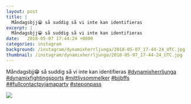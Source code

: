 ```yaml
---
layout: post
title: |
  Måndagsbjj😁 så suddig så vi inte kan identifieras 
excerpt: |
  Måndagsbjj😁 så suddig så vi inte kan identifieras      
date:   2018-05-07 17:44:24 +0000
categories: instagram
background: /instagram/dynamixherrljunga/2018-05-07_17-44-24_UTC.jpg
thumbnail: /instagram/dynamixherrljunga/2018-05-07_17-44-24_UTC.jpg
---
```

Måndagsbjj😁 så suddig så vi inte kan identifieras [#dynamixherrljunga](https://www.instagram.com/explore/tags/dynamixherrljunga/) [#dynamixfightingsports](https://www.instagram.com/explore/tags/dynamixfightingsports/) [#mittlivsommelker](https://www.instagram.com/explore/tags/mittlivsommelker/) [#bjjbffs](https://www.instagram.com/explore/tags/bjjbffs/) [##fullcontactpyjamaparty](https://www.instagram.com/explore/tags/#fullcontactpyjamaparty/) [#steponpass](https://www.instagram.com/explore/tags/steponpass/)



<img src='/www-dynamix-herrljunga/instagram/dynamixherrljunga/2018-05-07_17-44-24_UTC.jpg' class='img-fluid' />
